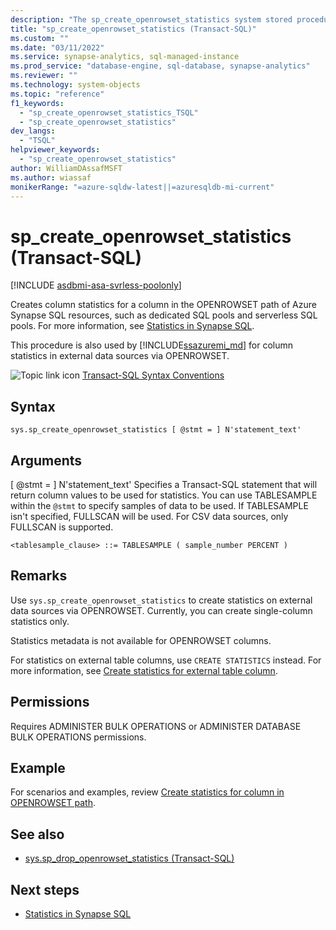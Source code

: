 ```yaml
---
description: "The sp_create_openrowset_statistics system stored procedure creates column statistics for a column in the OPENROWSET path of Azure Synapse SQL resources."
title: "sp_create_openrowset_statistics (Transact-SQL)"
ms.custom: ""
ms.date: "03/11/2022"
ms.service: synapse-analytics, sql-managed-instance
ms.prod_service: "database-engine, sql-database, synapse-analytics"
ms.reviewer: ""
ms.technology: system-objects
ms.topic: "reference"
f1_keywords: 
  - "sp_create_openrowset_statistics_TSQL"
  - "sp_create_openrowset_statistics"
dev_langs: 
  - "TSQL"
helpviewer_keywords: 
  - "sp_create_openrowset_statistics"
author: WilliamDAssafMSFT
ms.author: wiassaf
monikerRange: "=azure-sqldw-latest||=azuresqldb-mi-current"
---
```

# sp_create_openrowset_statistics (Transact-SQL)
[!INCLUDE [asdbmi-asa-svrless-poolonly](../../includes/applies-to-version/asdbmi-asa-svrless-poolonly.md)]

  Creates column statistics for a column in the OPENROWSET path of Azure Synapse SQL resources, such as dedicated SQL pools and serverless SQL pools. For more information, see [Statistics in Synapse SQL](/azure/synapse-analytics/sql/develop-tables-statistics). 

  This procedure is also used by [!INCLUDE[ssazuremi_md](../../includes/ssazuremi_md.md)] for column statistics in external data sources via OPENROWSET.
  
 ![Topic link icon](../../database-engine/configure-windows/media/topic-link.gif "Topic link icon") [Transact-SQL Syntax Conventions](../../t-sql/language-elements/transact-sql-syntax-conventions-transact-sql.md)  
  
## Syntax  
  
```syntaxsql  
sys.sp_create_openrowset_statistics [ @stmt = ] N'statement_text'
```  

## Arguments  

[ @stmt = ] N'statement_text'
Specifies a Transact-SQL statement that will return column values to be used for statistics. You can use TABLESAMPLE within the `@stmt` to specify samples of data to be used. If TABLESAMPLE isn't specified, FULLSCAN will be used. For CSV data sources, only FULLSCAN is supported.

`<tablesample_clause> ::= TABLESAMPLE ( sample_number PERCENT )`
  
## Remarks  
 Use `sys.sp_create_openrowset_statistics` to create statistics on external data sources via OPENROWSET. Currently, you can create single-column statistics only. 

 Statistics metadata is not available for OPENROWSET columns.

 For statistics on external table columns, use `CREATE STATISTICS` instead. For more information, see [Create statistics for external table column](/azure/synapse-analytics/sql/develop-tables-statistics#examples-create-statistics-for-external-table-column).
  
## Permissions  
 Requires ADMINISTER BULK OPERATIONS or ADMINISTER DATABASE BULK OPERATIONS permissions.
  
## Example

For scenarios and examples, review [Create statistics for column in OPENROWSET path](/azure/synapse-analytics/sql/develop-tables-statistics#examples-create-statistics-for-column-in-openrowset-path).
  
## See also  

- [sys.sp_drop_openrowset_statistics (Transact-SQL)](sp-drop-openrowset-statistics.md)
 
## Next steps

- [Statistics in Synapse SQL](/azure/synapse-analytics/sql/develop-tables-statistics)